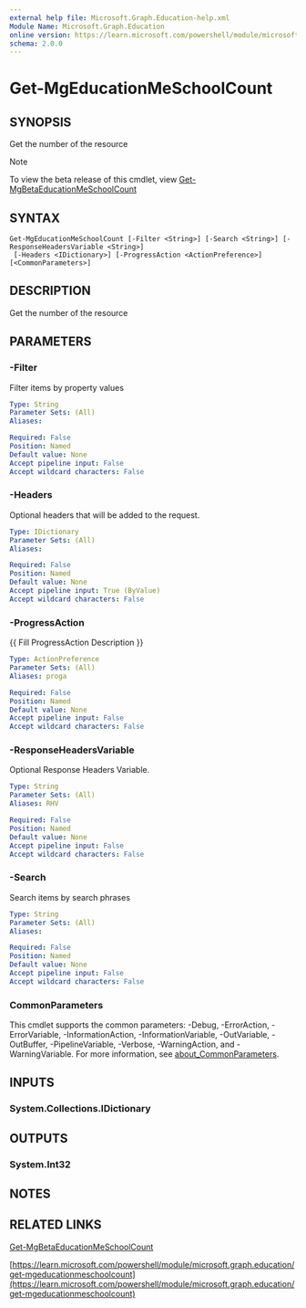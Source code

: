```yaml
---
external help file: Microsoft.Graph.Education-help.xml
Module Name: Microsoft.Graph.Education
online version: https://learn.microsoft.com/powershell/module/microsoft.graph.education/get-mgeducationmeschoolcount
schema: 2.0.0
---
```


# Get-MgEducationMeSchoolCount

## SYNOPSIS
Get the number of the resource

> [!NOTE]
> To view the beta release of this cmdlet, view [Get-MgBetaEducationMeSchoolCount](/powershell/module/Microsoft.Graph.Beta.Education/Get-MgBetaEducationMeSchoolCount?view=graph-powershell-beta)

## SYNTAX

```
Get-MgEducationMeSchoolCount [-Filter <String>] [-Search <String>] [-ResponseHeadersVariable <String>]
 [-Headers <IDictionary>] [-ProgressAction <ActionPreference>] [<CommonParameters>]
```

## DESCRIPTION
Get the number of the resource

## PARAMETERS

### -Filter
Filter items by property values

```yaml
Type: String
Parameter Sets: (All)
Aliases:

Required: False
Position: Named
Default value: None
Accept pipeline input: False
Accept wildcard characters: False
```

### -Headers
Optional headers that will be added to the request.

```yaml
Type: IDictionary
Parameter Sets: (All)
Aliases:

Required: False
Position: Named
Default value: None
Accept pipeline input: True (ByValue)
Accept wildcard characters: False
```

### -ProgressAction
{{ Fill ProgressAction Description }}

```yaml
Type: ActionPreference
Parameter Sets: (All)
Aliases: proga

Required: False
Position: Named
Default value: None
Accept pipeline input: False
Accept wildcard characters: False
```

### -ResponseHeadersVariable
Optional Response Headers Variable.

```yaml
Type: String
Parameter Sets: (All)
Aliases: RHV

Required: False
Position: Named
Default value: None
Accept pipeline input: False
Accept wildcard characters: False
```

### -Search
Search items by search phrases

```yaml
Type: String
Parameter Sets: (All)
Aliases:

Required: False
Position: Named
Default value: None
Accept pipeline input: False
Accept wildcard characters: False
```

### CommonParameters
This cmdlet supports the common parameters: -Debug, -ErrorAction, -ErrorVariable, -InformationAction, -InformationVariable, -OutVariable, -OutBuffer, -PipelineVariable, -Verbose, -WarningAction, and -WarningVariable. For more information, see [about_CommonParameters](http://go.microsoft.com/fwlink/?LinkID=113216).

## INPUTS

### System.Collections.IDictionary
## OUTPUTS

### System.Int32
## NOTES

## RELATED LINKS
[Get-MgBetaEducationMeSchoolCount](/powershell/module/Microsoft.Graph.Beta.Education/Get-MgBetaEducationMeSchoolCount?view=graph-powershell-beta)

[https://learn.microsoft.com/powershell/module/microsoft.graph.education/get-mgeducationmeschoolcount](https://learn.microsoft.com/powershell/module/microsoft.graph.education/get-mgeducationmeschoolcount)





